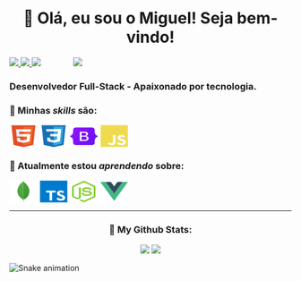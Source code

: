 <h1 align="center">👋 Olá, eu sou o Miguel! Seja bem-vindo!</h1>
<img align="right" width="390" src="https://user-images.githubusercontent.com/80494880/131232836-aa06d8cf-1fdd-4486-84fd-a7cdc6837589.gif">
<p>
  <a href="https://miguelsramos.vercel.app/">
    <img src="https://img.shields.io/badge/Portfólio-4285F4?style=for-the-badge&amp;logo=read-the-docs&amp;logoColor=white">
  </a>
   <a href="mailto:miguelsramos458@gmail.com">
    <img src="https://img.shields.io/badge/Gmail-D14836?style=for-the-badge&logo=gmail&logoColor=white" >
  </a>
  <a href="https://www.linkedin.com/in/miguel-s-ramos">
    <img src="https://img.shields.io/badge/-Linkedin-%230077B5?style=for-the-badge&logo=linkedin&logoColor=white" >
  </a>
</p>

### Desenvolvedor Full-Stack - Apaixonado por tecnologia.

### 🚀 Minhas *skills* são:
<div display="flex">
  <img align="center" height="40" width="50" src="https://raw.githubusercontent.com/devicons/devicon/master/icons/html5/html5-original.svg">
  <img align="center" height="40" width="50" src="https://raw.githubusercontent.com/devicons/devicon/master/icons/css3/css3-original.svg">
  <img align="center" height="40" width="50" src="https://raw.githubusercontent.com/devicons/devicon/master/icons/bootstrap/bootstrap-original.svg">
  <img align="center" height="40" width="50" src="https://raw.githubusercontent.com/devicons/devicon/master/icons/javascript/javascript-plain.svg">
</div>
  
### 🌱 Atualmente estou *aprendendo* sobre:
<div display="flex">
  <img align="center" height="40" width="50" src="https://raw.githubusercontent.com/devicons/devicon/master/icons/mongodb/mongodb-original.svg">
  <img align="center" height="40" width="50" src="https://raw.githubusercontent.com/devicons/devicon/master/icons/typescript/typescript-original.svg">
  <img align="center" height="40" width="50" src="https://raw.githubusercontent.com/devicons/devicon/master/icons/nodejs/nodejs-original.svg">
  <img align="center" height="40" width="50" src="https://raw.githubusercontent.com/devicons/devicon/master/icons/vuejs/vuejs-original.svg">
</div><hr>

<div align="center">
  <h3>📌 My Github Stats:</h3>
  <img height="140" src="https://gh-readme-stats-miguel-sr.vercel.app/api?username=miguel-sr&show_icons=true&include_all_commits=true&count_private=true&theme=monokai&bg_color=0,010a13,00182d&title_color=fff&icon_color=00acff&hide=contribs,prs"/>
  <img height="140" src="https://gh-readme-stats-miguel-sr.vercel.app/api/top-langs/?username=miguel-sr&layout=compact&custom_title=Most%20Used%20Technologies&langs_count=4&theme=monokai&bg_color=0,00182d,010a13&title_color=fff&icon_color=00acff"/>
</div>

![Snake animation](https://github.com/miguel-sr/miguel-sr/blob/output/github-contribution-grid-snake.svg)
